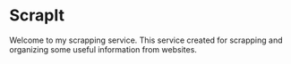 # ScrapIt

Welcome to my scrapping service. This service created for scrapping and organizing some useful information from websites.
